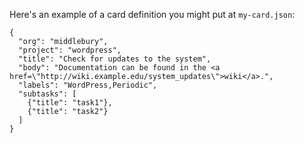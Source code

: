 Here's an example of a card definition you might put at `my-card.json`:

    {
      "org": "middlebury",
      "project": "wordpress",
      "title": "Check for updates to the system",
      "body": "Documentation can be found in the <a href=\"http://wiki.example.edu/system_updates\">wiki</a>.",
      "labels": "WordPress,Periodic",
      "subtasks": [
        {"title": "task1"},
        {"title": "task2"}
      ]
    }

